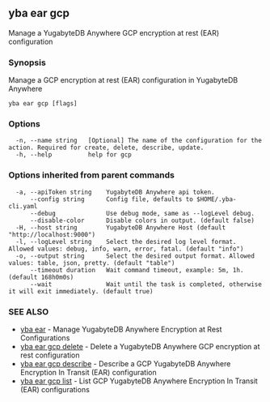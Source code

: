 ## yba ear gcp

Manage a YugabyteDB Anywhere GCP encryption at rest (EAR) configuration

### Synopsis

Manage a GCP encryption at rest (EAR) configuration in YugabyteDB Anywhere

```
yba ear gcp [flags]
```

### Options

```
  -n, --name string   [Optional] The name of the configuration for the action. Required for create, delete, describe, update.
  -h, --help          help for gcp
```

### Options inherited from parent commands

```
  -a, --apiToken string    YugabyteDB Anywhere api token.
      --config string      Config file, defaults to $HOME/.yba-cli.yaml
      --debug              Use debug mode, same as --logLevel debug.
      --disable-color      Disable colors in output. (default false)
  -H, --host string        YugabyteDB Anywhere Host (default "http://localhost:9000")
  -l, --logLevel string    Select the desired log level format. Allowed values: debug, info, warn, error, fatal. (default "info")
  -o, --output string      Select the desired output format. Allowed values: table, json, pretty. (default "table")
      --timeout duration   Wait command timeout, example: 5m, 1h. (default 168h0m0s)
      --wait               Wait until the task is completed, otherwise it will exit immediately. (default true)
```

### SEE ALSO

* [yba ear](yba_ear.md)	 - Manage YugabyteDB Anywhere Encryption at Rest Configurations
* [yba ear gcp delete](yba_ear_gcp_delete.md)	 - Delete a YugabyteDB Anywhere GCP encryption at rest configuration
* [yba ear gcp describe](yba_ear_gcp_describe.md)	 - Describe a GCP YugabyteDB Anywhere Encryption In Transit (EAR) configuration
* [yba ear gcp list](yba_ear_gcp_list.md)	 - List GCP YugabyteDB Anywhere Encryption In Transit (EAR) configurations

